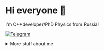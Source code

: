 # Hi everyone :wave:
I'm C++developer/PhD Physics from Russia!

[![Telegram](https://img.shields.io/badge/Telegram-2CA5E0?style=for-the-badge&logo=telegram&logoColor=white)](https://t.me/su0001)

<details>
<summary>
  More stuff about me
</summary>
- 🔭 I’m currently working on Prokhorov General Physics Institute of the Russian Academy of Sciences: Moscow, Moscow, RU
  
- 🌱 I’m currently learning php
  
- 👯 I’m looking to collaborate on php-project

- 🤔 I’m looking for help with keykloack

- 📫 How to reach me: https://t.me/su0001
</details>
